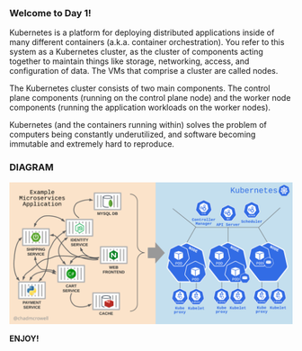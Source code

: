 
<br>

### Welcome to Day 1!

Kubernetes is a platform for deploying distributed applications inside of many different containers (a.k.a. container orchestration). You refer to this system as a Kubernetes cluster, as the cluster of components acting together to maintain things like storage, networking, access, and configuration of data. The VMs that comprise a cluster are called nodes.

The Kubernetes cluster consists of two main components. The control plane components (running on the control plane node) and the worker node components (running the application workloads on the worker nodes).

Kubernetes (and the containers running within) solves the problem of computers being constantly underutilized, and software becoming immutable and extremely hard to reproduce.

### DIAGRAM

![Scan results](./assets/cluster-arch-card.png)

**ENJOY!**
